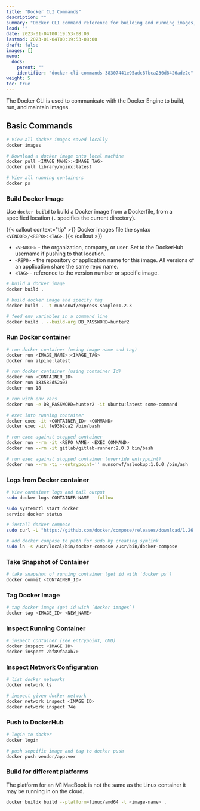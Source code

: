 ```yaml
---
title: "Docker CLI Commands"
description: ""
summary: "Docker CLI command reference for building and running images, and managing Docker"
lead: ""
date: 2023-01-04T00:19:53-08:00
lastmod: 2023-01-04T00:19:53-08:00
draft: false
images: []
menu:
  docs:
    parent: ""
    identifier: "docker-cli-commands-38307441e95adc87bca230d8426ade2e"
weight: 5
toc: true
---
```


The Docker CLI is used to communicate with the Docker Engine to build, run, and maintain images.

## Basic Commands

```bash
# View all docker images saved locally
docker images

# Download a docker image onto local machine
docker pull <IMAGE_NAME>:<IMAGE_TAG>
docker pull library/nginx:latest

# View all running containers
docker ps
```

### Build Docker Image

Use `docker build` to build a Docker image from a Dockerfile, from a specified location (`.` specifies the current directory).

{{< callout context="tip" >}}
Docker images file the syntax `<VENDOR>/<REPO>:<TAG>`.
{{< /callout >}}

- `<VENDOR>` - the organization, company, or user. Set to the DockerHub username if pushing to that location.
- `<REPO>` - the repository or application name for this image. All versions of an application share the same repo name.
- `<TAG>` - reference to the version number or specific image.

```bash
# build a docker image
docker build .

# build docker image and specify tag
docker build . -t munsonwf/express-sample:1.2.3

# feed env variables in a command line
docker build . --build-arg DB_PASSWORD=hunter2
```

### Run Docker container

```bash
# run docker container (using image name and tag)
docker run <IMAGE_NAME>:<IMAGE_TAG>
docker run alpine:latest

# run docker container (using container Id)
docker run <CONTAINER_ID>
docker run 183582d52a03
docker run 18

# run with env vars
docker run -e DB_PASSWORD=hunter2 -it ubuntu:latest some-command

# exec into running container
docker exec -it <CONTAINER_ID> <COMMAND>
docker exec -it fe93b2ca2 /bin/bash

# run exec against stopped container
docker run --rm -it <REPO_NAME> <EXEC_COMMAND>
docker run --rm -it gitlab/gitlab-runner:2.0.3 bin/bash

# run exec against stopped container (override entrypoint)
docker run --rm -ti --entrypoint='' munsonwf/nslookup:1.0.0 /bin/ash
```

### Logs from Docker container

```bash
# View container logs and tail output
sudo docker logs CONTAINER-NAME --follow

sudo systemctl start docker
service docker status

# install docker compose
sudo curl -L "https://github.com/docker/compose/releases/download/1.26.2/docker-compose-$(uname -s)-$(uname -m)" -o /usr/local/bin/docker-compose

# add docker compose to path for sudo by creating symlink
sudo ln -s /usr/local/bin/docker-compose /usr/bin/docker-compose

```

### Take Snapshot of Container

```bash { title="Take snapshot of running container" }
# take snapshot of running container (get id with `docker ps`)
docker commit <CONTAINER_ID>
```

### Tag Docker Image

```bash { title="Tag image" }
# tag docker image (get id with `docker images`)
docker tag <IMAGE_ID> <NEW_NAME>
```

### Inspect Running Container

```bash { title="Inspect running container" }
# inspect container (see entrypoint, CMD)
docker inspect <IMAGE ID>
docker inspect 2bf89faaab70
```

### Inspect Network Configuration

```bash { title="Inspect network configuration" }
# list docker networks
docker network ls

# inspect given docker network
docker network inspect <IMAGE ID>
docker network inspect 74e
```

### Push to DockerHub

```bash
# login to docker
docker login

# push sepcific image and tag to docker push
docker push vendor/app:ver
```

### Build for different platforms

The platform for an M1 MacBook is not the same as the Linux container it may be running in on the cloud.

```bash
docker buildx build --platform=linux/amd64 -t <image-name> .
```
